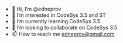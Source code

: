 - 👋 Hi, I’m @edneprov
- 👀 I’m interested in CodeSys 3.5 and ST
- 🌱 I’m currently learning CodeSys 3.5
- 💞️ I’m looking to collaborate on CodeSys 3.5
- 📫 How to reach me edneprov@gmail.com

<!---
edneprov/edneprov is a ✨ special ✨ repository because its `README.md` (this file) appears on your GitHub profile.
You can click the Preview link to take a look at your changes.
--->
